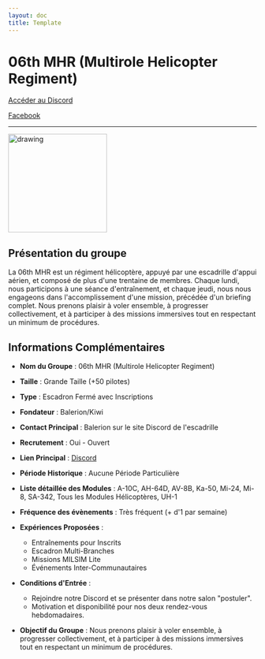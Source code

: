 ```yaml
---
layout: doc
title: Template
---
```


# 06th MHR (Multirole Helicopter Regiment)

[Accéder au Discord](https://discord.gg/bzDJvQrnTQ)

[Facebook](https://www.facebook.com/groups/930736214533111)

---
<img src="https://www.notion.so/image/https%3A%2F%2Fprod-fillout-oregon-s3.s3.us-west-2.amazonaws.com%2Forgid-44212%2Fflowpublicid-nhX7NPcktCus%2F3454b717-15f4-4031-a0e4-f11ea4f84e51-jidvbYivhKsEPiw30lfrwvv2TF5svaiT9Gj1wP0t6ZX7jlSYBwpzBHPCM81JWqsldfMHr4xkqaQQtHFlgjfcEqeEGJqg9h7ZE5h%2FEMBLEME-2023.png?id=3697a7a8-c450-409b-a1be-d81a959bb4c9&table=block&spaceId=9b56e4a6-f62a-4da2-8df7-f1b261e8ca6d&width=2000&userId=8bc0c44b-ad57-476a-ade1-0d5a75b79592&cache=v2" alt="drawing" width="200"/>

## Présentation du groupe

La 06th MHR est un régiment hélicoptère, appuyé par une escadrille d'appui aérien, et composé de plus d'une trentaine de membres. Chaque lundi, nous participons à une séance d'entraînement, et chaque jeudi, nous nous engageons dans l'accomplissement d'une mission, précédée d'un briefing complet. Nous prenons plaisir à voler ensemble, à progresser collectivement, et à participer à des missions immersives tout en respectant un minimum de procédures.

## Informations Complémentaires

- **Nom du Groupe** : 06th MHR (Multirole Helicopter Regiment)
- **Taille** : Grande Taille (+50 pilotes)
- **Type** : Escadron Fermé avec Inscriptions
- **Fondateur** : Balerion/Kiwi
- **Contact Principal** : Balerion sur le site Discord de l'escadrille
- **Recrutement** : Oui - Ouvert
- **Lien Principal** : [Discord](https://discord.gg/bzDJvQrnTQ)
- **Période Historique** : Aucune Période Particulière
- **Liste détaillée des Modules** : A-10C, AH-64D, AV-8B, Ka-50, Mi-24, Mi-8, SA-342, Tous les Modules Hélicoptères, UH-1
- **Fréquence des évènements** : Très fréquent (+ d'1 par semaine)
- **Expériences Proposées** :
  - Entraînements pour Inscrits
  - Escadron Multi-Branches
  - Missions MILSIM Lite
  - Événements Inter-Communautaires
- **Conditions d'Entrée** :
  - Rejoindre notre Discord et se présenter dans notre salon "postuler".
  - Motivation et disponibilité pour nos deux rendez-vous hebdomadaires.

- **Objectif du Groupe** : Nous prenons plaisir à voler ensemble, à progresser collectivement, et à participer à des missions immersives tout en respectant un minimum de procédures.

